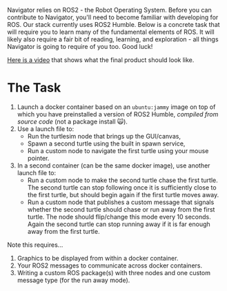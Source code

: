Navigator relies on ROS2 - the Robot Operating System. Before you can contribute to Navigator, you'll need to become familiar with developing for ROS. Our stack currently uses ROS2 Humble. Below is a concrete task that will require you to learn many of the fundamental elements of ROS. It will likely also require a fair bit of reading, learning, and exploration - all things Navigator is going to require of you too.  Good luck!

[Here is a video](turtlesim_demo.mp4) that shows what the final product should look like.

# The Task

1. Launch a docker container based on an `ubuntu:jammy` image on top of which you have preinstalled a version of ROS2 Humble, *compiled from source code* (not a package install 🙀).
2. Use a launch file to:
    - Run the turtlesim node that brings up the GUI/canvas, 
    - Spawn a second turtle using the built in spawn service,
    - Run a custom node to navigate the first turtle using your mouse pointer.
3. In a second container (can be the same docker image), use another launch file to: 
    - Run a custom node to make the second turtle chase the first turtle. The second turtle can stop following once it is sufficiently close to the first turtle, but should begin again if the first turtle moves away. 
    - Run a custom node that publishes a custom message that signals whether the second turtle should chase or run away from the first turtle. The node should flip/change this mode every 10 seconds.  Again the second turtle can stop running away if it is far enough away from the first turtle.  

Note this requires...
1. Graphics to be displayed from within a docker container.
2. Your ROS2 messages to communicate across docker containers.
3. Writing a custom ROS package(s) with three nodes and one custom message type (for the run away mode).
